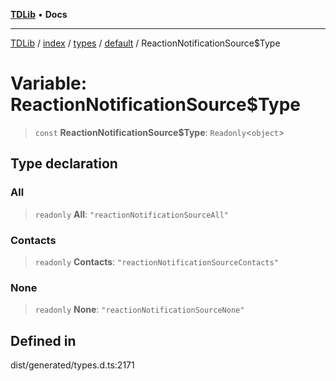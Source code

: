 [**TDLib**](../../../../../../README.md) • **Docs**

***

[TDLib](../../../../../../modules.md) / [index](../../../../../README.md) / [types](../../../README.md) / [default](../README.md) / ReactionNotificationSource$Type

# Variable: ReactionNotificationSource$Type

> `const` **ReactionNotificationSource$Type**: `Readonly`\<`object`\>

## Type declaration

### All

> `readonly` **All**: `"reactionNotificationSourceAll"`

### Contacts

> `readonly` **Contacts**: `"reactionNotificationSourceContacts"`

### None

> `readonly` **None**: `"reactionNotificationSourceNone"`

## Defined in

dist/generated/types.d.ts:2171
